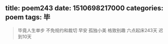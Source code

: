 title: poem243
date: 1510698217000
categories: poem
tags: 毕
---
> 毕竟人生单步
不免规约和裁切
早安
孤独小美
格致别趣
六点起床243天 迟到10天